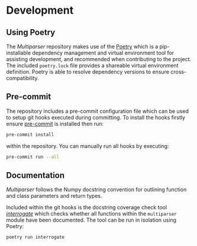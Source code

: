 # Development

## Using Poetry

The _Multiparser_ repository makes use of the [Poetry](https://python-poetry.org/) which is a pip-installable dependency management and virtual environment tool for assisting development, and recommended when contributing to the project. The included `poetry.lock` file provides a shareable virtual environment definition. Poetry is able to resolve dependency versions to ensure cross-compatibility.

## Pre-commit

The repository includes a pre-commit configuration file which can be used to setup git hooks executed during committing. To install the hooks firstly ensure [pre-commit](https://pre-commit.com/) is installed then run:

```sh
pre-commit install
```

within the repository. You can manually run all hooks by executing:

```sh
pre-commit run --all
```

## Documentation

_Multiparser_ follows the Numpy docstring convention for outlining function and class parameters and return types.

Included within the git hooks is the docstring coverage check tool [_interrogate_](https://pypi.org/project/interrogate/) which checks whether all functions within the `multiparser` module have been documented. The tool can be run in isolation using Poetry:

```sh
poetry run interrogate
```
